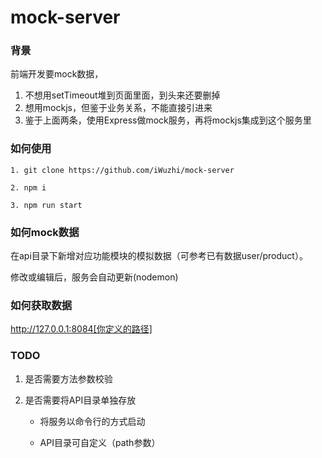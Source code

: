

# mock-server



### 背景

前端开发要mock数据，

1. 不想用setTimeout堆到页面里面，到头来还要删掉
2. 想用mockjs，但鉴于业务关系，不能直接引进来
3. 鉴于上面两条，使用Express做mock服务，再将mockjs集成到这个服务里

### 如何使用

```
1. git clone https://github.com/iWuzhi/mock-server

2. npm i

3. npm run start
```

### 如何mock数据

在api目录下新增对应功能模块的模拟数据（可参考已有数据user/product）。

修改或编辑后，服务会自动更新(nodemon)

### 如何获取数据

http://127.0.0.1:8084[你定义的路径]



### TODO

1. 是否需要方法参数校验

2. 是否需要将API目录单独存放

   * 将服务以命令行的方式启动

   * API目录可自定义（path参数）